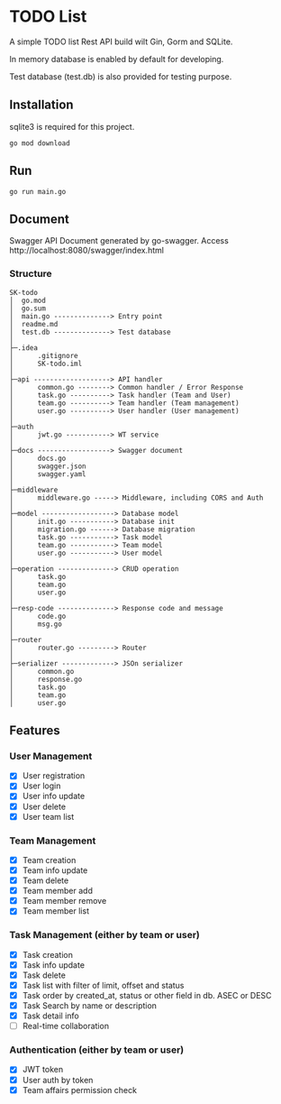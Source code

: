 # TODO List

A simple TODO list Rest API build wilt Gin, Gorm and SQLite.

In memory database is enabled by default for developing.

Test database (test.db) is also provided for testing purpose.

## Installation

sqlite3 is required for this project.


```go mod download```

## Run

```go run main.go```

## Document
Swagger API Document generated by go-swagger.
Access http://localhost:8080/swagger/index.html

### Structure
```
SK-todo
│  go.mod
│  go.sum
│  main.go --------------> Entry point                                            
│  readme.md
│  test.db --------------> Test database
│  
├─.idea
│      .gitignore
│      SK-todo.iml
│      
├─api -------------------> API handler
│      common.go --------> Common handler / Error Response
│      task.go ----------> Task handler (Team and User)
│      team.go ----------> Team handler (Team management)
│      user.go ----------> User handler (User management)
│      
├─auth
│      jwt.go -----------> WT service
│      
├─docs ------------------> Swagger document
│      docs.go
│      swagger.json
│      swagger.yaml
│      
├─middleware            
│      middleware.go -----> Middleware, including CORS and Auth
│      
├─model ------------------> Database model
│      init.go -----------> Database init
│      migration.go ------> Database migration
│      task.go -----------> Task model
│      team.go -----------> Team model
│      user.go -----------> User model
│      
├─operation --------------> CRUD operation
│      task.go              
│      team.go
│      user.go
│      
├─resp-code --------------> Response code and message
│      code.go
│      msg.go
│      
├─router
│      router.go ---------> Router
│      
├─serializer -------------> JSOn serializer    
│      common.go
│      response.go
│      task.go
│      team.go
│      user.go
```




## Features

### User Management
- [x] User registration
- [x] User login
- [x] User info update
- [x] User delete
- [x] User team list

### Team Management
- [x] Team creation
- [x] Team info update
- [x] Team delete
- [x] Team member add
- [x] Team member remove
- [x] Team member list

### Task Management (either by team or user)
- [x] Task creation
- [x] Task info update
- [x] Task delete
- [x] Task list with filter of limit, offset and status
- [x] Task order by created_at, status or other field in db. ASEC or DESC
- [x] Task Search by name or description
- [x] Task detail info
- [ ] Real-time collaboration

### Authentication (either by team or user)
- [x] JWT token
- [x] User auth by token
- [x] Team affairs permission check